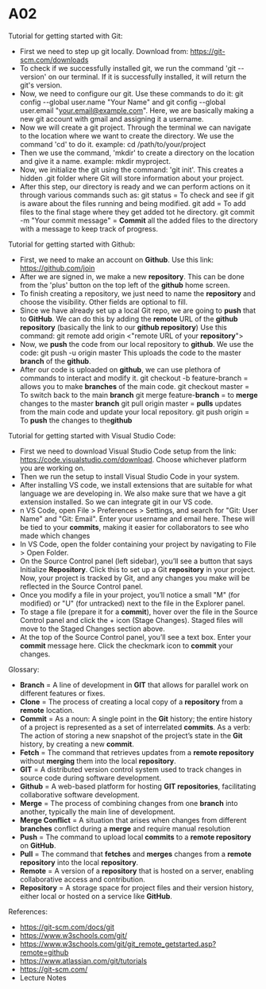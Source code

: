 # A02

Tutorial for getting started with Git:
- First we need to step up git locally. Download from: https://git-scm.com/downloads 
- To check if we successfully installed git, we run the command 'git --version' on our terminal. If it is successfully installed, it will return the git's version.
- Now, we need to configure our git. Use these commands to do it:  git config --global user.name "Your Name" and git config --global user.email "your.email@example.com".
  Here, we are basically making a new git account with gmail and assigning it a username.
- Now we will create a git project. Through the terminal we can navigate to the location where we want to create the directory. We use the command 'cd' to do it. example: cd /path/to/your/project
- Then we use the command, 'mkdir' to create a directory on the location and give it a name. example: mkdir myproject.
- Now, we initialize the git using the command: 'git init'. This creates a hidden .git folder where Git will store information about your project.
- After this step, our directory is ready and we can perform actions on it through various commands such as:
  git status = To check and see if git is aware about the files running and being modified.
  git add <file-name> = To add files to the final stage where they get added tot he directory.
  git commit -m "Your commit message" = **Commit** all the added files to the directory with a message to keep track of progress.

Tutorial for getting started with Github:
- First, we need to make an account on **Github**. Use this link: https://github.com/join
- After we are signed in, we make a new **repository**. This can be done from the 'plus' button on the top left of the **github** home screen.
- To finish creating a repository, we just need to name the **repository** and choose the visibility. Other fields are optional to fill.
- Since we have already set up a local Git repo, we are going to **push** that to **GitHub**. We can do this by adding the **remote** URL of the **github repository** (basically the link to our **github repository**)
  Use this command: git remote add origin <"remote URL of your **repository**">
- Now, we **push** the code from our local repository to **github**. We use the code: git push -u origin master
  This uploads the code to the master **branch** of the **github**.
- After our code is uploaded on **github**, we can use plethora of commands to interact and modify it.
  git checkout -b feature-branch = allows you to make **branches** of the main code.
  git checkout master = To switch back to the main **branch**
  git merge feature-**branch** =  to **merge** changes to the master **branch**
  git pull origin master = **pulls** updates from the main code and update your local repository.
  git push origin = To **push** the changes to the**github**

Tutorial for getting started with Visual Studio Code:
- First we need to download Visual Studio Code setup from the link: https://code.visualstudio.com/download. Choose whichever platform you are working on.
- Then we run the setup to install Visual Studio Code in your system.
- After installing VS code, we install extensions that are suitable for what language we are developing in. We also make sure that we have a git extension installed. So we can integrate git in our VS code.
- n VS Code, open File > Preferences > Settings, and search for "Git: User Name" and "Git: Email". Enter your username and email here. These will be tied to your **commits**, making it easier for collaborators to see who made which changes
- In VS Code, open the folder containing your project by navigating to File > Open Folder.
- On the Source Control panel (left sidebar), you’ll see a button that says Initialize **Repository**. Click this to set up a Git **repository** in your project. Now, your project is tracked by Git, and any changes you make will be reflected in the Source Control panel.
- Once you modify a file in your project, you’ll notice a small "M" (for modified) or "U" (for untracked) next to the file in the Explorer panel.
- To stage a file (prepare it for a **commit**), hover over the file in the Source Control panel and click the + icon (Stage Changes). Staged files will move to the Staged Changes section above.
- At the top of the Source Control panel, you’ll see a text box. Enter your **commit** message here. Click the checkmark icon to **commit** your changes.

Glossary:
- **Branch** = A line of development in **GIT** that allows for parallel work on different features or fixes. 
- **Clone** = The process of creating a local copy of a **repository** from a **remote** location.
- **Commit** = As a noun: A single point in the **Git** history; the entire history of a project is represented as a set of interrelated **commits**.
            As a verb: The action of storing a new snapshot of the project’s state in the **Git** history, by creating a new **commit**.
- **Fetch** = The command that retrieves updates from a **remote repository** without **merging** them into the local **repository**.
- **GIT** = A distributed version control system used to track changes in source code during software development.
- **Github** = A web-based platform for hosting **GIT repositories**, facilitating collaborative software development.
- **Merge** = The process of combining changes from one **branch** into another, typically the main line of development.
- **Merge Conflict** = A situation that arises when changes from different **branches** conflict during a **merge** and require manual resolution
- **Push** = The command to upload local **commits** to a **remote repository** on **GitHub**.
- **Pull** = The command that **fetches** and **merges** changes from a **remote repository** into the local **repository**.
- **Remote** = A version of a **repository** that is hosted on a server, enabling collaborative access and contribution.
- **Repository** = A storage space for project files and their version history, either local or hosted on a service like **GitHub**.

References:
- https://git-scm.com/docs/git
- https://www.w3schools.com/git/
- https://www.w3schools.com/git/git_remote_getstarted.asp?remote=github
- https://www.atlassian.com/git/tutorials
- https://git-scm.com/
- Lecture Notes
